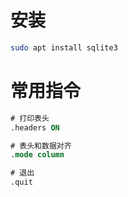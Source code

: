 # 安装
```bash
sudo apt install sqlite3
```

# 常用指令
```sql
# 打印表头
.headers ON

# 表头和数据对齐
.mode column

# 退出
.quit
```